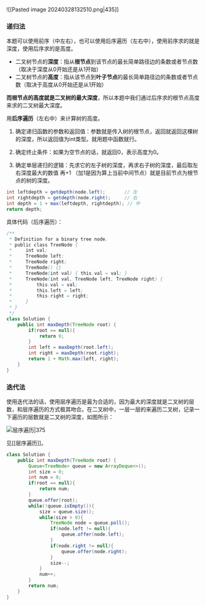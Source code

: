 ![[Pasted image 20240328132510.png|435]]

### 递归法

本题可以使用前序（中左右），也可以使用后序遍历（左右中），使用前序求的就是深度，使用后序求的是高度。

- 二叉树节点的**深度**：指从**根节点**到该节点的最长简单路径边的条数或者节点数（取决于深度从0开始还是从1开始）
- 二叉树节点的**高度**：指从该节点到**叶子节点**的最长简单路径边的条数或者节点数（取决于高度从0开始还是从1开始）

**而根节点的高度就是二叉树的最大深度**，所以本题中我们通过后序求的根节点高度来求的二叉树最大深度。

用**后序遍历**（左右中）来计算树的高度。

1. 确定递归函数的参数和返回值：参数就是传入树的根节点，返回就返回这棵树的深度，所以返回值为int类型。就用题中函数就行。

2. 确定终止条件：如果为空节点的话，就返回0，表示高度为0。

3. 确定单层递归的逻辑：先求它的左子树的深度，再求右子树的深度，最后取左右深度最大的数值 再+1 （加1是因为算上当前中间节点）就是目前节点为根节点的树的深度。

```java
int leftdepth = getdepth(node.left);       // 左
int rightdepth = getdepth(node.right);     // 右
int depth = 1 + max(leftdepth, rightdepth); // 中
return depth;
```

具体代码（后序遍历）：

```java
/**
 * Definition for a binary tree node.
 * public class TreeNode {
 *     int val;
 *     TreeNode left;
 *     TreeNode right;
 *     TreeNode() {}
 *     TreeNode(int val) { this.val = val; }
 *     TreeNode(int val, TreeNode left, TreeNode right) {
 *         this.val = val;
 *         this.left = left;
 *         this.right = right;
 *     }
 * }
 */
class Solution {
    public int maxDepth(TreeNode root) {
        if(root == null){
            return 0;
        }
        int left = maxDepth(root.left);
        int right = maxDepth(root.right);
        return 1 + Math.max(left, right);
    }
}
```

### 迭代法

使用迭代法的话，使用层序遍历是最为合适的，因为最大的深度就是二叉树的层数，和层序遍历的方式极其吻合。在二叉树中，一层一层的来遍历二叉树，记录一下遍历的层数就是二叉树的深度，如图所示：

![层序遍历|375](https://code-thinking-1253855093.file.myqcloud.com/pics/20200810193056585.png)

见[[层序遍历]]。

```java
class Solution {
    public int maxDepth(TreeNode root) {
        Queue<TreeNode> queue = new ArrayDeque<>();
        int size = 0;
        int num = 0;
        if(root == null){
            return num;
        }
        queue.offer(root);
        while(!queue.isEmpty()){
            size = queue.size();
            while(size > 0){
                TreeNode node = queue.poll();
                if(node.left != null){
                    queue.offer(node.left);
                }
                if(node.right != null){
                    queue.offer(node.right);
                }
                size--;
            }
            num++;
        }
        return num;
    }
}
```
